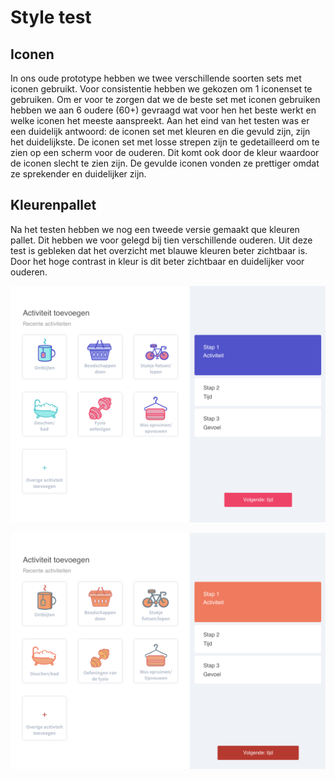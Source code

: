 # Style test

## Iconen

In ons oude prototype hebben we twee verschillende soorten sets met iconen gebruikt. Voor consistentie hebben we gekozen om 1 iconenset te gebruiken. Om er voor te zorgen dat we de beste set met iconen gebruiken hebben we aan 6 oudere \(60+\) gevraagd wat voor hen het beste werkt en welke iconen het meeste aanspreekt. Aan het eind van het testen was er een duidelijk antwoord: de iconen set met kleuren en die gevuld zijn, zijn het duidelijkste. De iconen set met losse strepen zijn te gedetailleerd om te zien op een scherm voor de ouderen. Dit komt ook door de kleur waardoor de iconen slecht te zien zijn. De gevulde iconen vonden ze prettiger omdat ze sprekender en duidelijker zijn.

## Kleurenpallet

Na het testen hebben we nog een tweede versie gemaakt que kleuren pallet. Dit hebben we voor gelegd bij tien verschillende ouderen. Uit deze test is gebleken dat het overzicht met blauwe kleuren beter zichtbaar is. Door het hoge contrast in kleur is dit beter zichtbaar en duidelijker voor ouderen. 

![](../.gitbook/assets/activiteiten.png)

![](../.gitbook/assets/activiteiten%20%281%29.png)

